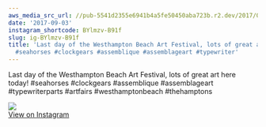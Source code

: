 ```yaml
---
aws_media_src_url: //pub-5541d2355e6941b4a5fe50450aba723b.r2.dev/2017/09/2017-09-03_17-40-43_UTC.jpg
date: '2017-09-03'
instagram_shortcode: BYlmzv-B91f
slug: ig-BYlmzv-B91f
title: 'Last day of the Westhampton Beach Art Festival, lots of great art here today!
  #seahorses #clockgears #assemblique #assemblageart #typewriter'
---
```


Last day of the Westhampton Beach Art Festival, lots of great art here today! #seahorses #clockgears #assemblique #assemblageart #typewriterparts #artfairs #westhamptonbeach #thehamptons 

![](//pub-5541d2355e6941b4a5fe50450aba723b.r2.dev/2017/09/2017-09-03_17-40-43_UTC.jpg)   
[View on Instagram](https://www.instagram.com/p/BYlmzv-B91f/)